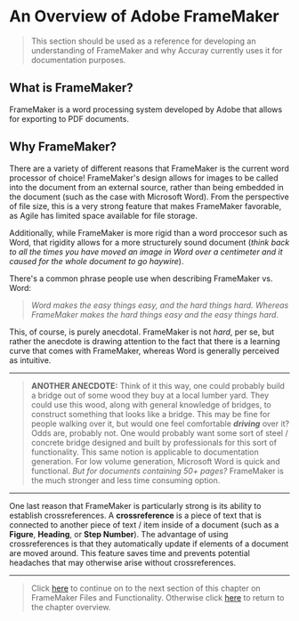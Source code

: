 # An Overview of Adobe FrameMaker

> This section should be used as a reference for developing an understanding of FrameMaker and why Accuray currently uses it for documentation purposes.

## What is FrameMaker?

FrameMaker is a word processing system developed by Adobe that allows for exporting to PDF documents. 

## Why FrameMaker?

There are a variety of different reasons that FrameMaker is the current word processor of choice! FrameMaker's design allows for images to be called into the document from an external source, rather than being embedded in the document (such as the case with Microsoft Word). From the perspective of file size, this is a very strong feature that makes FrameMaker favorable, as Agile has limited space available for file storage. 

Additionally, while FrameMaker is more rigid than a word proccesor such as Word, that rigidity allows for a more structurely sound document (*think back to all the times you have moved an image in Word over a centimeter and it caused for the whole document to go haywire*).

There's a common phrase people use when describing FrameMaker vs. Word: 

> *Word makes the easy things easy, and the hard things hard. Whereas FrameMaker makes the hard things easy and the easy things hard*. 

This, of course, is purely anecdotal. FrameMaker is not *hard*, per se, but rather the anecdote is drawing attention to the fact that there is a learning curve that comes with FrameMaker, whereas Word is generally perceived as intuitive. 

* **

> **ANOTHER ANECDOTE:** Think of it this way, one could probably build a bridge out of some wood they buy at a local lumber yard. They could use this wood, along with general knowledge of bridges, to construct something that looks like a bridge. This may be fine for people walking over it, but would one feel comfortable ***driving*** over it? Odds are, probably not. One would probably want some sort of steel / concrete bridge designed and built by professionals for this sort of functionality. This same notion is applicable to documentation generation. For low volume generation, Microsoft Word is quick and functional. *But for documents containing 50+ pages?* FrameMaker is the much stronger and less time consuming option.

* **

One last reason that FrameMaker is particularly strong is its ability to establish crossreferences. A **crossreference** is a piece of text that is connected to another piece of text / item inside of a document (such as a **Figure**, **Heading**, or **Step Number**). The advantage of using crossreferences is that they automatically update if elements of a document are moved around. This feature saves time and prevents potential headaches that may otherwise arise without crossreferences.

* **

> Click [here](https://github.com/taddieken95/Accuray_Tech_Comm_Guide/blob/master/Chapter%202:%20Adobe%20FrameMaker/Section%202:%20FrameMaker%20Files.md) to continue on to the next section of this chapter on FrameMaker Files and Functionality. Otherwise click [here](https://github.com/taddieken95/Accuray_Tech_Comm_Guide/tree/master/Chapter%202:%20Adobe%20FrameMaker) to return to the chapter overview.
